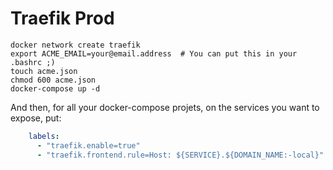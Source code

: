 # Traefik Prod

```
docker network create traefik
export ACME_EMAIL=your@email.address  # You can put this in your .bashrc ;)
touch acme.json
chmod 600 acme.json
docker-compose up -d
```

And then, for all your docker-compose projets, on the services you want to
expose, put:

```yaml
    labels:
      - "traefik.enable=true"
      - "traefik.frontend.rule=Host: ${SERVICE}.${DOMAIN_NAME:-local}"
```
